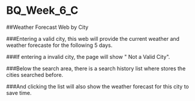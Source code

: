 # BQ_Week_6_C

##Weather Forecast Web by City

###Entering a valid city, this web will provide the current weather and weather forecaste for the following 5 days.

###If entering a invalid city, the page will show " Not a Valid City".

###Below the search area, there is a search history list where stores the cities searched before. 

###And clicking the list will also show the weather forecast for this city to save time.

